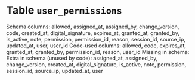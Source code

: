 ﻿# Table `user_permissions`
Schema columns: allowed, assigned_at, assigned_by, change_version, code, created_at, digital_signature, expires_at, granted_at, granted_by, is_active, note, permission, permission_id, reason, session_id, source_ip, updated_at, user, user_id
Code-used columns: allowed, code, expires_at, granted_at, granted_by, permission_id, reason, user_id
Missing in schema: 
Extra in schema (unused by code): assigned_at, assigned_by, change_version, created_at, digital_signature, is_active, note, permission, session_id, source_ip, updated_at, user
